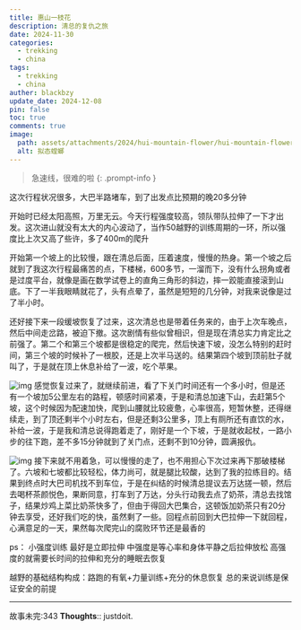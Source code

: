 ```yaml
---
title: 惠山一枝花
description: 清总的复仇之旅
date: 2024-11-30
categories:
  - trekking
  - china
tags:
  - trekking
  - china
auther: blackbzy
update_date: 2024-12-08
pin: false
toc: true
comments: true
image:
  path: assets/attachments/2024/hui-mountain-flower/hui-mountain-flower01.jpg
  alt: 拟态螳螂
---
```



> 急速线，很难的啦
{: .prompt-info }

这次行程状况很多，大巴半路堵车，到了出发点比预期的晚20多分钟

开始时已经太阳高照，万里无云。今天行程强度较高，领队带队拉伸了一下才出发。这次进山就没有太大的内心波动了，当作50越野的训练周期的一环，所以强度比上次又高了些许，多了400m的爬升

开始第一个坡上的比较慢，跟在清总后面，压着速度，慢慢的热身。第一个坡之后就到了我这次行程最痛苦的点，下楼梯，600多节，一溜而下，没有什么拐角或者是过度平台，就像是画在数学试卷上的直角三角形的斜边，摔一跤能直接滚到山底。下了一半我眼睛就花了，头有点晕了，虽然是短短的几分钟，对我来说像是过了半小时。

还好接下来一段缓坡恢复了过来，这次清总也是带着任务来的，由于上次车晚点，然后中间走岔路，被迫下撤。这次剧情有些似曾相识，但是现在清总实力肯定比之前强了。第二个和第三个坡都是很稳定的爬完，然后快速下坡，没怎么特别的赶时间，第三个坡的时候补了一根胶，还是上次半马送的。结果第四个坡到顶前肚子就叫了，于是就在顶上休息补给了一波，吃个苹果。

![img](assets/attachments/2024/light-spoke/light-spoke03.jpg)
感觉恢复过来了，就继续前进，看了下关门时间还有一个多小时，但是还有一个坡加5公里左右的路程，顿感时间紧凑，于是和清总加速下山，去赶第5个坡，这个时候因为配速加快，爬到山腰就比较疲惫，心率很高，短暂休整，还得继续走，到了顶还剩半个小时左右，但是还剩3公里多，顶上有厕所还有直饮的水，补给一波，于是我和清总说得跑着走了，刚好是一个下坡，于是就收起杖，一路小步的往下跑，差不多15分钟就到了关门点，还剩不到10分钟，圆满报仇。

![img](assets/attachments/2024/light-spoke/light-spoke01.jpg)
接下来就不用着急，可以慢慢的走了，也不用担心下次过来再下那破楼梯了。六坡和七坡都比较轻松，体力尚可，就是腿比较酸，达到了我的拉练目的。结果到终点时大巴司机找不到车位，于是在纠结的时候清总提议去万达搓一顿，然后去喝杯茶颜悦色，果断同意，打车到了万达，分头行动我去点了奶茶，清总去找馆子，结果炒鸡上菜比奶茶快多了，但由于得回大巴集合，这顿饭加奶茶只有20分钟去享受，还好我们吃的快，虽然剩了一些。回程点前回到大巴拉伸一下就回程，心满意足的一天，果然每次爬完山的腐败环节还是最香的

ps：
小强度训练 最好是立即拉伸
中强度是等心率和身体平静之后拉伸放松
高强度的就需要长时间的拉伸和充分的睡眠去恢复

越野的基础结构构成：路跑的有氧+力量训练+充分的休息恢复
总的来说训练是保证安全的前提

---
故事未完:343
**Thoughts**:: justdoit.
